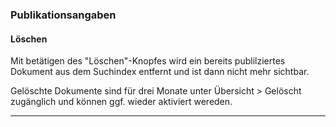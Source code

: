 
### Publikationsangaben

#### Löschen

  Mit betätigen des "Löschen"-Knopfes wird ein bereits publilziertes
  Dokument aus dem Suchindex entfernt und ist dann nicht mehr sichtbar.

  Gelöschte Dokumente sind für drei Monate unter Übersicht > Gelöscht 
  zugänglich und können ggf. wieder aktiviert wereden.

--------------------------------------------------------------------------

